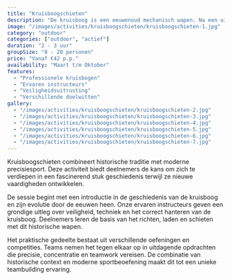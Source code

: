 ```yaml
---
title: "Kruisboogschieten"
description: "De kruisboog is een eeuwenoud mechanisch wapen. Na een uitleg door een ervaren schutter beginnen we met een initiatie kruisboogschieten."
image: "/images/activities/kruisboogschieten/kruisboogschieten-1.jpg"
category: "outdoor"
categories: ["outdoor", "actief"]
duration: "2 - 3 uur"
groupSize: "8 - 20 personen"
price: "Vanaf €42 p.p."
availability: "Maart t/m Oktober"
features:
  - "Professionele kruisbogen"
  - "Ervaren instructeurs"
  - "Veiligheidsuitrusting"
  - "Verschillende doelwitten"
gallery:
  - "/images/activities/kruisboogschieten/kruisboogschieten-2.jpg"
  - "/images/activities/kruisboogschieten/kruisboogschieten-3.jpg"
  - "/images/activities/kruisboogschieten/kruisboogschieten-4.jpg"
  - "/images/activities/kruisboogschieten/kruisboogschieten-5.jpg"
  - "/images/activities/kruisboogschieten/kruisboogschieten-6.jpg"
  - "/images/activities/kruisboogschieten/kruisboogschieten-7.jpg"
---
```


Kruisboogschieten combineert historische traditie met moderne precisiesport. Deze activiteit biedt deelnemers de kans om zich te verdiepen in een fascinerend stuk geschiedenis terwijl ze nieuwe vaardigheden ontwikkelen.

De sessie begint met een introductie in de geschiedenis van de kruisboog en zijn evolutie door de eeuwen heen. Onze ervaren instructeurs geven een grondige uitleg over veiligheid, techniek en het correct hanteren van de kruisboog. Deelnemers leren de basis van het richten, laden en schieten met dit historische wapen.

Het praktische gedeelte bestaat uit verschillende oefeningen en competities. Teams nemen het tegen elkaar op in uitdagende opdrachten die precisie, concentratie en teamwork vereisen. De combinatie van historische context en moderne sportbeoefening maakt dit tot een unieke teambuilding ervaring.
